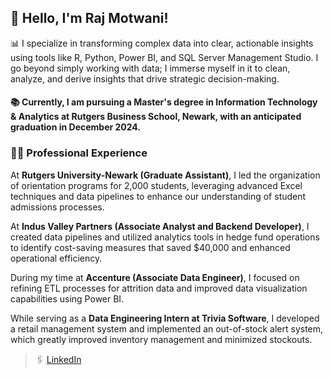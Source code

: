 ## 👋 Hello, I'm Raj Motwani!

📊 I specialize in transforming complex data into clear, actionable insights using tools like R, Python, Power BI, and SQL Server Management Studio. I go beyond simply working with data; I immerse myself in it to clean, analyze, and derive insights that drive strategic decision-making.

#### 📚 Currently, I am pursuing a Master's degree in Information Technology & Analytics at Rutgers Business School, Newark, with an anticipated graduation in December 2024.

### 🧑‍💻 Professional Experience

At **Rutgers University-Newark (Graduate Assistant)**, I led the organization of orientation programs for 2,000 students, leveraging advanced Excel techniques and data pipelines to enhance our understanding of student admissions processes.

At **Indus Valley Partners (Associate Analyst and Backend Developer)**, I created data pipelines and utilized analytics tools in hedge fund operations to identify cost-saving measures that saved $40,000 and enhanced operational efficiency.

During my time at **Accenture (Associate Data Engineer)**, I focused on refining ETL processes for attrition data and improved data visualization capabilities using Power BI.

While serving as a **Data Engineering Intern at Trivia Software**, I developed a retail management system and implemented an out-of-stock alert system, which greatly improved inventory management and minimized stockouts.

>🖇️ [LinkedIn](https://www.linkedin.com/in/rajmotwani22/)
